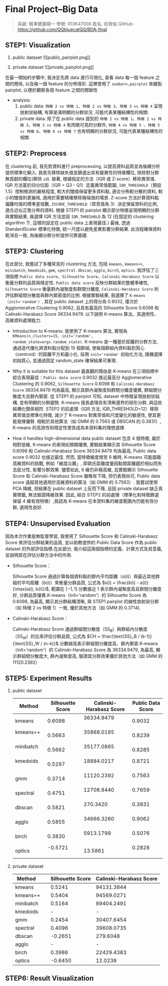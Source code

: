 # Final Project–Big Data

> 系級: 精準健康碩一
> 學號: R13K47008
> 姓名: 俞政佑
> GitHub: <https://github.com/QQbluecatQQ/BDA-final>

## STEP1: Visualization

1. public dataset
	![[public_pairplot.png]]

2. private dataset
	![[private_pairplot.png]]


在最一開始的步驟中, 我決定先將 data 進行可視化, 查看 data 每一個 feature 之間的關係, 以及每一個 feature 的分佈情形. 這裡使用了 `seaborn.pairplot` 來繪製 pairplot, 以便於觀察各個 feature 之間的關聯性


* analysis:
	1. public data: `特徵 2 vs 特徵 1`、`特徵 2 vs 特徵 3`、`特徵 3 vs 特徵 4` 呈現放射狀結構, 有算是滿明顯的分群狀況 ,可能代表某種結構性的相關.
	2. private data: 除了在 public data 提到的 `特徵 2 vs 特徵 1`、`特徵 2 vs 特徵 3`、`特徵 3 vs 特徵 4` 有肉眼可見的分群外, `特徵 4 vs 特徵 5 `、`特徵 5 vs 特徵 6`、`特徵 6 vs 特徵 7` 也有明顯的分群狀況, 可能代表某種結構性的相關.

## STEP2: Preprocess

在 clustering 前, 我先對資料進行 preprocessing, 以提高資料品質並為後續分析提供標準化輸入. 我首先移除缺失值並篩選出具有變異性的特徵欄位, 排除對分群無貢獻的欄位(移除 `id`). 接著, 根據指定的方法（IQR 或 Z-score）移除異常值. IQR 方法基於四分位距（IQR = Q3 - Q1）定義異常值範圍, `IQR_THRESHOLD`（預設 1.5）控制檢測的嚴格程度, 較大的閾值保留更多資料點, 適合分佈較分散的資料, 較小的閾值則更嚴格, 適用於需要精確移除極端值的場景. Z-score 方法計算資料點偏離均值的標準差倍數, `ZSCORE_THRESHOLD`（常見值為 3）決定保留資料的比例, 適合近似正態分佈的資料. 根據 STEP1 的 pairplot 顯示部分特徵呈現明顯的分群與實驗結果, 我選擇 IQR 方法並設 `IQR_THRESHOLD` 為 12 (在固定的 clustering algorithm 下, 這樣的設定在 public data 上表現最佳.) 最後, 透過 StandardScaler 標準化特徵, 統一尺度以避免差異影響分群結果. 此流程確保資料乾淨且一致, 為後續分群分析提供可靠基礎.


## STEP3: Clustering
 

在此部分, 我嘗試了多種常見的 clustering 方法, 包括 `kmeans`, `kmeans++`, `minibatch`, `kmedoids`, `gmm`, `spectral`. `dbscan`, `agglo`, `birch`, `optics`. 我評估了三項指標 `Public data score`、`Silhouette Score`、`Calinski-Harabasz Score` 以衡量分群的品質與穩定性. `Public data score` 反映分群結果的整體準確性, `Silhouette Score` 衡量群內凝聚度和群間分離度, `Calinski-Harabasz Score` 則評估群組間分散度與群內緊密度的比例. 根據實驗結果, 我選擇了 `K-means（init='random'）`, 其在 public dataset 上的得分為 0.9032, 僅次於 Agglomerative Clustering  0.9062, 且具有最高的 Silhouette Score 0.6098 和 Calinski-Harabasz Score 36334.9479. 以下說明 K-means 算法、其適用性、高維資料處理能力.

  

* Introduction to K-means:
	我使用了 K-means 算法, 實現為 `KMeans(n_clusters=15, init='random', random_state=args.random_state)`. K-means 是一種基於距離的分群方法, 通過迭代優化將資料點分配到 15 個群組, 使每個群組內資料點到質心（centroid）的距離平方和最小化. 採用 `init='random'` 初始化方法, 隨機選擇初始質心, 並通過固定 random_state 確保結果可重現.

  

* Why it is suitable for this dataset
	最直觀的理由是 K-means 在三項指標中綜合表現最佳：`Public data score` 0.9032 接近最高分 Agglomerative Clustering 的 0.9062, `Silhouette Score` 0.6098 和 `Calinski-Harabasz Score` 36334.9479 均為最高, 顯示其群內凝聚度和群間分離度優異, 群組間分散度大且群內緊密. 從 STEP1 的 pairplot 可知, dataset 中特徵呈現放射狀結構, 並有明顯的分群趨勢. K-means 擅長處理具有清晰邊界的球形分群, 與這些結構化關係相符. STEP2 的前處理（IQR 方法, IQR_THRESHOLD=12）移除異常值並標準化特徵, 減少了 K-means 對異常值和尺度變化的敏感性, 使其更能發揮優勢. 相較於其他算法（如 GMM 的 0.7563 或 DBSCAN 的 0.3831）, K-means 的高效性和穩定性使其成為本資料集的理想選擇.

  

* How it handles high-dimensional data
	public dataset 包含 4 個特徵, 屬於相對低維, K-means 的表現如預期優異, 實驗結果顯示其 Silhouette Score  0.6098 和 Calinski-Harabasz Score 36334.9479 均為最高, Public data score 0.9032 也接近最佳. 然而, 當特徵維度增至 6 維時, K-means 可能面臨高維資料的挑戰, 例如「維度災難」, 即歐氏距離度量因點間距離趨於相似而失去區分性, 影響分群效果. 儘管如此, 6 維仍非極高維, 且實驗顯示 Silhouette Score 和 Calinski-Harabasz Score 雖略有下降, 但仍表現尚可, Public data score 遠超其他適用於高維資料的算法（如 GMM 的 0.7563）. 我嘗試使用 PCA 降維, 但結果在 public dataset 上反而下降, 且因 private dataset 缺乏真實標籤, 無法驗證降維效果. 因此, 結合 STEP2 的前處理（標準化和特徵篩選保留 4 維有效特徵）,我認為 K-means 在本資料集的維度範圍內仍能有效分群, 適用性良好.

  
  

## STEP4: Unsupervised Evaluation

因為本次作業是無監督學習, 我使用了 Silhouette Score 和 Calinski-Harabasz Score 來評估分群結果的品質, 並以助教提供的 Public Data Score 作為 public dataset 的外部評估指標.在此部分, 我介紹這兩個指標的定義、計算方式及其意義, 並說明其在評估分群方法中的作用.

  

* Silhouette Score：

	Silhouette Score 通過計算每個資料點的群內平均距離（$a(i)$）與最近其他群組的平均距離（$b(i)$）來衡量分群品質, 公式為 $s(i) = \frac{b(i) - a(i)}{\max(a(i), b(i))}$, 範圍在 $[-1, 1]$.分數接近 1 表示群內凝聚度高且群間分離度好, 分群品質優異.K-means（init='random'）的 Silhouette Score 為 0.6098, 為最高, 顯示其分群結構清晰, 與 STEP1 pairplot 的線性放射狀分群（如 特徵 2 vs 特徵 1）一致, 優於其他方法（如 GMM 的 0.3714).

  

* Calinski-Harabasz Score：

	Calinski-Harabasz Score 通過群組間分散度（$\text{SS}_B$）與群組內分散度（$\text{SS}_W$）的比率評估分群品質, 公式為 $CH = \frac{\text{SS}_B / (k-1)}{\text{SS}_W / (n-k)}$.分數越高表示群組間分離度高、群內緊密.K-means（init='random'）的 Calinski-Harabasz Score 為 36334.9479, 為最高, 顯示群組間分散度大, 群內凝聚度高, 驗證其分群效果優於其他方法（如 GMM 的 11120.2392）

  

## STEP5: Experiment Results

  
 

1. public dataset
	
	| Method | Silhouette Score | Calinski-Harabasz Score | Public Data Score |
	| ------ | ---------------- | ----------------------- | ----------------- |
	| kmeans       | 0.6098           | 36334.9479              | 0.9032      |
	| kmeans++     | 0.5663           | 35868.0185              | 0.8239      |
	| minibatch    | 0.5662           | 35177.0865              | 0.8285      |
	| kmedoids     | 0.5297           | 18884.0217              | 0.8721            |
	| gmm          | 0.3714           | 11120.2392              | 0.7563            |
	| spectral     | 0.4751           | 12708.8440              | 0.7659            |
	| dbscan       | 0.5821           | 270.3420                | 0.3831            |
	| agglo        | 0.5855           | 34666.3260              | 0.9062            |
	| birch        | 0.3830           | 5913.1799               | 0.5076            |
	| optics       | -0.5721          | 13.5861                 | 0.2828            |

  

2. private dataset

	| Method       | Silhouette Score | Calinski-Harabasz Score |
	|--------------|------------------|-------------------------|
	| kmeans       | 0.5241           | 94131.3844              |
	| kmeans++     | 0.5404           | 94569.0271              |
	| minibatch    | 0.5164           | 89404.2491              |
	| kmedoids     | -                | -                       |
	| gmm          | 0.2454           | 30407.6454              |
	| spectral     | 0.4096           | 39608.0735              |
	| dbscan       | -0.2651          | 279.6048                |
	| agglo        | -                | -                       |
	| birch        | 0.3986           | 22429.4383              |
	| optics       | -0.6450          | 12.0238                 |


## STEP6: Result Visualization

